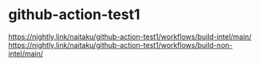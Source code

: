 # github-action-test1

https://nightly.link/naitaku/github-action-test1/workflows/build-intel/main/
https://nightly.link/naitaku/github-action-test1/workflows/build-non-intel/main/


